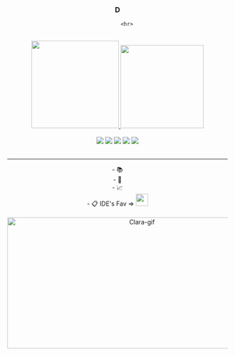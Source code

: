 <div align="center">

<html>
          <h3>D</h3>
         
          <hr>
</html>

<br>

<div align="center">
<a href="https://github.com/moraespy">
<img height="200" src="https://github-readme-stats.vercel.app/api/top-langs/?username=moraespy&layout=compact&langs_count=7&theme=dracula"/>
          
<img height="190" src="https://github-readme-stats.vercel.app/api?username=moraespy&show_icons=true&theme=dracula&include_all_commits=true&count_private=true"/>
</div>

<br>
<div align="center">
    <a href="https://www.instagram.com/dudamora3s/" target="_blank"><img src="https://img.shields.io/badge/-Instagram-%23E4405F?style=for-the-badge&logo=instagram&logoColor=white" target="_blank"></a>
 <a href="https://www.twitch.tv/moraespy" target="_blank"><img src="https://img.shields.io/badge/Twitch-9146FF?style=for-the-badge&logo=twitch&logoColor=white" target="_blank"></a>
 <a href="" target="_blank"><img src="https://img.shields.io/badge/Discord-7289DA?style=for-the-badge&logo=discord&logoColor=white" target="_blank"></a> 
  <a href = "mailto:dudamoraescsc@gmail.com"><img src="https://img.shields.io/badge/-Gmail-%23333?style=for-the-badge&logo=gmail&logoColor=white" target="_blank"></a>
  <a href="https://www.linkedin.com/in/clara-farias-7ba1221b6/" target="_blank"><img src="https://img.shields.io/badge/-LinkedIn-%230077B5?style=for-the-badge&logo=linkedin&logoColor=white" target="_blank"></a>
  </div>

          
<br>
<hr>
<div align="center">
- 📚 
<div align="center">          
- 💖 
<div align="center">          
- 📈 
<div align="center">   
- 📋 IDE's Fav => <img height = "28" src="https://cdn.jsdelivr.net/gh/devicons/devicon/icons/vscode/vscode-original.svg" />

<br>
<br>
<div align = "center">
     <img align="center" alt="Clara-gif" height="300" width="600" src="https://c.tenor.com/OYriF0qofhwAAAAC/sheldon-cooper-laugh.gif">
 </div>
            
